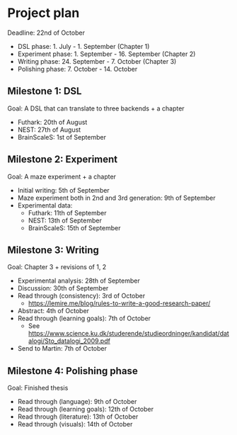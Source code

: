 # Project plan

Deadline: 22nd of October

* DSL phase: 1. July - 1. September (Chapter 1)
* Experiment phase: 1. September - 16. September (Chapter 2)
* Writing phase: 24. September - 7. October (Chapter 3)
* Polishing phase: 7. October - 14. October

## Milestone 1: DSL
Goal: A DSL that can translate to three backends + a chapter

* Futhark: 20th of August
* NEST: 27th of August
* BrainScaleS: 1st of September

## Milestone 2: Experiment

Goal: A maze experiment + a chapter

* Initial writing: 5th of September
* Maze experiment both in 2nd and 3rd generation: 9th of September
* Experimental data: 
  * Futhark: 11th of September
  * NEST: 13th of September
  * BrainScaleS: 15th of September

## Milestone 3: Writing

Goal: Chapter 3 + revisions of 1, 2

* Experimental analysis: 28th of September
* Discussion: 30th of September
* Read through (consistency): 3rd of October
  * https://lemire.me/blog/rules-to-write-a-good-research-paper/
* Abstract: 4th of October
* Read through (learning goals): 7th of October
  * See https://www.science.ku.dk/studerende/studieordninger/kandidat/datalogi/Sto_datalogi_2009.pdf
* Send to Martin: 7th of October

## Milestone 4: Polishing phase

Goal: Finished thesis

* Read through (language): 9th of October
* Read through (learning goals): 12th of October
* Read through (literature): 13th of October
* Read through (visuals): 14th of October